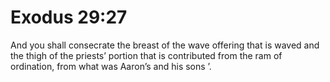 # Exodus 29:27

And you shall consecrate the breast of the wave offering that is waved and the thigh of the priests’ portion that is contributed from the ram of ordination, from what was Aaron’s and his sons ’.
